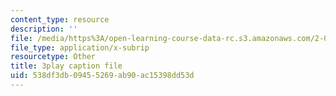 ```yaml
---
content_type: resource
description: ''
file: /media/https%3A/open-learning-course-data-rc.s3.amazonaws.com/2-003sc-engineering-dynamics-fall-2011/538df3db09455269ab90ac15398dd53d_OxcCPTc_bXw.vtt
file_type: application/x-subrip
resourcetype: Other
title: 3play caption file
uid: 538df3db-0945-5269-ab90-ac15398dd53d
---
```

